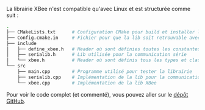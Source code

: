 [order]:       # (3)
[title]:       # (Implémentation)
[description]: # (Documentation sur l'implémentation de la librairie XBee)

La librairie XBee n'est compatible qu'avec Linux et est structurée comme suit :
```bash
.
├── CMakeLists.txt      # Configuration CMake pour build et installer la lib
├── Config.cmake.in     # Fichier pour que la lib soit retrouvable avec PkgConfig
├── include
│   ├── define_xbee.h   # Header où sont définies toutes les constantes
│   ├── serialib.h      # Lib utilisée pour la communication série
│   └── xbee.h          # Header où sont définis tous les types et classes
└── src                 
    ├── main.cpp        # Programme utilisé pour tester la librairie
    ├── serialib.cpp    # Implémentation de la lib pour la communication série
    └── xbee.cpp        # Implémentation de la lib XBee
```

Pour voir le code complet (et commenté), vous pouvez aller sur le [dépôt GitHub](https://github.com/RobotechNancy/Communication/XBee).
